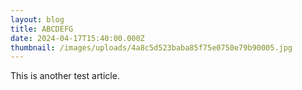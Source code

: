 ```yaml
---
layout: blog
title: ABCDEFG
date: 2024-04-17T15:40:00.000Z
thumbnail: /images/uploads/4a8c5d523baba85f75e0750e79b90005.jpg
---
```

This is another test article.
